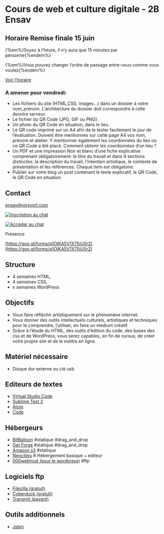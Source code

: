 # Cours de web et culture digitale - 2B Ensav

## Horaire Remise finale 15 juin

{%em%}Soyez à l’heure, il n’y aura que 15 minutes par personne{%endem%}

{%em%}Vous pouvez changer l’ordre de passage entre-vous comme vous voulez{%endem%}

[Voir l’horaire](https://docs.google.com/spreadsheets/d/1c9if_BpfHbhHHWc6qVzNovVbNlsQTjoNs9opGJg5-C0/edit?usp=sharing)

### À amener pour vendredi:

- Les fichiers du site (HTML,CSS, images…) dans un dossier à votre nom_prénom. L’architecture du dossier doit correspondre à celle devotre serveur.
- Le fichier du QR Code (JPG, GIF ou PNG).
- Un photo du QR Code en situation, dans le lieu.
- Le QR code imprimé sur un A4 afin de le tester facilement le jour de l’évaluation. Doivent être mentionnés sur cette page A4 vos nom, prénom et atelier. Y mentionner également les coordonnées du lieu où ce QR Code a été placé. Comment obtenir les coordonnées d’un lieu ?
- Un PDF et une impression Noir et blanc d’une fiche explicative comprenant obligatoirement: le titre du travail et dans 4 sections distinctes: la description du travail, l’intention artistique, le contexte de présentation et les références. Chaque item est obligatoire.
- Publier sur votre blog un post contenant le texte explicatif, le QR Code, le QR Code en situation.

## Contact

ensav@rorsvort.com

[![Inscription au chat](https://img.shields.io/badge/Slack-Inscription-orange.svg)](https://lacenchat-register.herokuapp.com/)

[![Accéder au chat](https://img.shields.io/badge/Slack-Acc%C3%A9dez%20au%20chat-green.svg)](https://lacenchat.slack.com)

Présence

[https://goo.gl/forms/p1OlKA5V1X75iU0r2](https://goo.gl/forms/p1OlKA5V1X75iU0r2)

## Structure

- 4 semaines HTML,
- 4 semaines CSS,
- x semaines WordPress

## Objectifs

- Vous faire réfléchir artistiquement sur le phénomène internet.
- Vous donner des outils intellectuels culturels, artistiques et techniques pour le comprendre, l’utiliser, en faire un medium créatif.
- Grâce à l’étude du HTML, des outils d’édition du code, des bases des css et de WordPress, vous serez capables, en fin de cursus, de créer votre propre site et de le mettre en ligne.

## Matériel nécessaire

- Disque dur externe ou clé usb

## Editeurs de textes

- [Virtual Studio Code](https://code.visualstudio.com/)
- [Sublime Text 2](https://www.sublimetext.com/)
- [Atom](https://atom.io/)
- [Code](https://code.visualstudio.com/)

## Hébergeurs

- [BitBalloon](https://www.bitballoon.com) #statique #drag_and_drop
- [Get Forge](https://getforge.com) #statique #drag_and_drop
- [Amazon s3](http://www.smalldatajournalism.com/projects/one-offs/using-amazon-s3/) #statique
- [Neocities](https://neocities.org/) # Hébergement basique + editeur
- [000webhost (pour le wordpress)](https://www.000webhost.com) #ftp

## Logiciels ftp

- [Filezilla (gratuit)](https://filezilla-project.org/)
- [Cyberduck (gratuit)](https://cyberduck.io/)
- [Transmit (payant)](https://panic.com/transmit/)

## Outils additionnels

- [Jsbin](http://jsbin.com/qaracug/edit?html,output)
